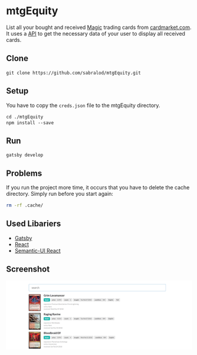 # mtgEquity
List all your bought and received [Magic](https://magic.wizards.com) trading cards from [cardmarket.com](https://www.cardmarket.com/en/Magic). It uses a [API](https://www.mkmapi.eu/ws/documentation) to get the necessary data of your user to display all received cards.

## Clone
```
git clone https://github.com/sabralod/mtgEquity.git
```

## Setup
You have to copy the ```creds.json``` file to the mtgEquity directory.
```
cd ./mtgEquity
npm install --save
```

## Run
```
gatsby develop
```

## Problems
If you run the project more time, it occurs that you have to delete the cache directory.
Simply run before you start again:
```bash
rm -rf .cache/
```

## Used Libariers

- [Gatsby](https://www.gatsbyjs.org/docs/)
- [React](https://reactjs.org/docs/hello-world.html)
- [Semantic-UI React](https://react.semantic-ui.com/introduction)

## Screenshot

![Screenshot](mtgEquity_screenshot.png)